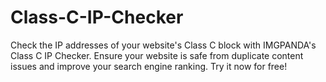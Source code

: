 # Class-C-IP-Checker
Check the IP addresses of your website's Class C block with IMGPANDA's Class C IP Checker. Ensure your website is safe from duplicate content issues and improve your search engine ranking. Try it now for free!

